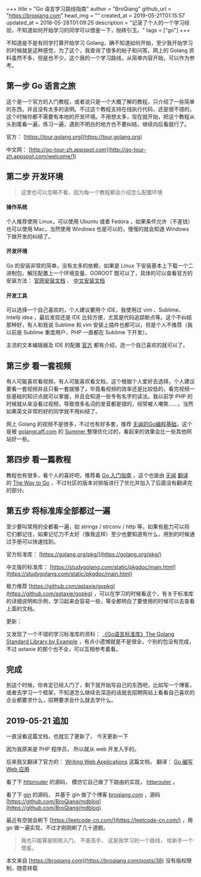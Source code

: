 +++
title = "Go 语言学习路线指南"
author = "BroQiang"
github_url = "https://broqiang.com"
head_img = ""
created_at = 2019-05-21T01:15:57
updated_at = 2018-05-28T01:09:25
description = "记录了个人的一个学习经验，不知道如何开始学习的同学可以借鉴一下，抛砖引玉。"
tags = ["go"]
+++

不知道是不是有同学打算开始学习 Golang，确不知道如何开始，至少我开始学习的时候就是这种感觉，为了这个，我查询了很多的帖子和问答。网上的 Golang 资料虽然不多，但是也不少，这个我的一个学习路线，从简单内容开始，可以作为参考。

## 第一步 Go 语言之旅

这个是一个官方的入门教程，或者说只是一个大概了解的教程，只介绍了一些简单的东西，并且没有太多的说明。不过这个教程支持在线执行代码，还是很不错的，这个时候你都不需要有本地的开发环境。不用想太多，现在就开始，把这个教程从头到尾看一遍，练习一遍，遇到不明白的地方也不要纠结，继续向后看就行了。

官方： [https://tour.golang.org](https://tour.golang.org)

中文网： [http://go-tour-zh.appspot.com](http://go-tour-zh.appspot.com/welcome/1)

## 第二步 开发环境

> 这里也可以忽略不看，因为每一个教程都会介绍怎么配置环境

#### 操作系统

个人推荐使用 Linux，可以使用 Ubuntu 或者 Fedora ，如果条件允许（不差钱） 也可以使用 Mac，当然使用 Windows 也是可以的，慢慢的就会知道 Windows 下做开发的纠结了。

#### 开发环境

Go 的安装非常的简单，没有太多的依赖，如果是 Linux 下安装基本上下载一个二进制包，解压配置上一个环境变量、GOROOT 既可以了，具体的可以查看官方的安装方法： [官网安装文档](https://golang.org/doc/install) 、 [中文安装文档](http://docscn.studygolang.com/doc/install)

#### 开发工具

可以选择一个自己喜欢的，个人建议要用个 IDE，我使用过 vim 、Sublime、Intellji idea ，最后发现还是 IDE 比较方便，尤其是代码追踪断点等。这个不纠结那种好，有人和我说 Sublime 和 vim 安装上插件也都可以，但是个人不推荐（我以前是 Sublime 重度用户，PHP 一直都在 Sublime 下开发）。

主流的文本编辑器及 IDE 的配置 [官方](https://github.com/golang/go/wiki/IDEsAndTextEditorPlugins) 都有介绍，选一个自己喜欢的就可以了。

## 第三步 看一套视频

有人可能喜欢看视频，有人可能喜欢看文档，这个根据个人爱好去选择，个人建议要看一套视频并且只看一套就够了，毕竟看视频的效率还是比较低的，看完视频一些基础的知识点就可以掌握，并且会知道一些专有名字的读法。我以前学 PHP 的时候就从来没看过视频，导致很多名词的发音都是错的，经常被人嘲笑……，当然如果英文非常的好的同学就不用纠结了。

网上 Golang 的视频不是很多，不过也有好多套，推荐 [无闻的Go编程基础](https://learnku.com/docs/go-fundamental-programming)，这个是被 [golangcaff.com](golangcaff.com) 的 [Summer
](https://golangcaff.com/users/1) 整理优化过的，看起来的效果会比一些其他网站好一些。


## 第四步 看一篇教程

教程也有很多，看个人的喜好吧，推荐看 [Go 入门指南](https://learnku.com/docs/the-way-to-go) ，这个也是由 [无闻](https://github.com/Unknwon) [翻译](https://github.com/Unknwon/the-way-to-go_ZH_CN) 的 [The Way to Go](https://sites.google.com/site/thewaytogo2012/) ，不过社区的版本对排版进行了优化并加入了后面没有翻译完的部分。

## 第五步 将标准库全部都过一遍

至少要叫常用的全都看一遍，如 strings / strconv / http 等，如果有能力可以将它们都记住，如果记忆力不太好（像我这样）至少也要知道有什么，用到的时候通过手册可以快速找到。

官方标准库： [https://golang.org/pkg/](https://golang.org/pkg/)

中文版的标准库： [https://studygolang.com/static/pkgdoc/main.html](https://studygolang.com/static/pkgdoc/main.html)

极力推荐 [https://github.com/astaxie/gopkg](https://github.com/astaxie/gopkg) ，可以在学习的时候看这个，有关于标准库的详细说明和示例，学习起来会容易一些，等全都明白了要使用的时候可以去查看上面的文档。

更新：

又发现了一个不错的学习标准库的资料： [《Go语言标准库》The Golang Standard Library by Example](https://books.studygolang.com/The-Golang-Standard-Library-by-Example/) ，有点小遗憾就是不是很全，个别的包没有完成，不过 astaxie 的那个也不全，可以互相参考着看。


## 完成

到这个时候，你肯定已经入门了，剩下就开始写自己的东西吧，比如写一个博客，或者去学习一个框架，不知道怎么继续去深造的话就去招聘网站上看看自己喜欢的企业都要求什么，招聘要求会什么就去学什么。

## 2019-05-21 追加

一直没看这篇文档，也就忘了更新了， 今天更新一下

因为我原来是 PHP 程序员， 所以就从 web 开发入手的。

后来我又翻译了官方的： [Writing Web Applications](https://golang.org/doc/articles/wiki/) 这篇文档， 翻译： [Go 编写 Web 应用](https://broqiang.com/posts/writing-web-applications)

看了下 [httprouter](https://github.com/julienschmidt/httprouter) 的源码， 模仿它自己做了下路由的实现， [httprouter](https://broqiang.com/posts/httprouter-source-code-analysis) 。

看了下 [gin](https://github.com/gin-gonic/gin) 的源码， 并基于 gin 做了个博客 [broqiang.com](https://broqiang.com) ，源码 [https://github.com/BroQiang/mdblog](https://github.com/BroQiang/mdblog)

最近有空就会刷下 [https://leetcode-cn.com/](https://leetcode-cn.com/) ，用 go 做一遍实现，不过才刚刚刷了几十道题。

> 我也只能算是刚刚入门， 不是高手， 这是我学习的一个路线， 给新手一个借鉴。

本文来自 [https://broqiang.com](https://broqiang.com/posts/38) 没有版权限制，随意转载
